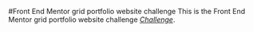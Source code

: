 #Front End Mentor grid portfolio website challenge
This is the Front End Mentor grid portfolio website challenge *[Challenge](https://www.frontendmentor.io/challenges/testimonials-grid-section-Nnw6J7Un7)*.
